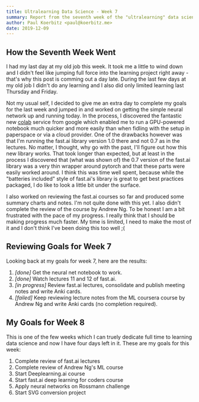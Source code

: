 ```yaml
---
title: Ultralearning Data Science - Week 7
summary: Report from the seventh week of the "ultralearning" data science project
author: Paul Koerbitz <paul@koerbitz.me>
date: 2019-12-09
---
```


## How the Seventh Week Went

I had my last day at my old job this week. It took me a little to wind down
and I didn't feel like jumping full force into the learning project right
away - that's why this post is comming out a day late. During the last few
days at my old job I didn't do any learning and I also did only limited
learning last Thursday and Friday.

Not my usual self, I decided to give me an extra day to complete my goals
for the last week and jumped in and worked on getting the simple neural
network up and running today. In the process, I discovered the fantastic
new [colab] service from google which enabled me to run a GPU-powered
notebook much quicker and more easily than when fidling with the setup in
paperspace or via a cloud provider. One of the drawbacks however was that
I'm running the fast.ai library version 1.0 there and not 0.7 as in the
lectures. No matter, I thought, why go with the past, I'll figure out
how this new library works. That took longer than expected, but at least
in the process I discovered that (what was shown of) the 0.7 version of
the fast.ai library was a very thin wrapper around pytorch and that these
parts were easily worked around. I think this was time well spent, because
while the "batteries included" style of fast.ai's library is great to
get best practices packaged, I do like to look a little bit under the
surface.

I also worked on reviewing the fast.ai courses so far and produced some
summary charts and notes. I'm not quite done with this yet. I also didn't
complete the review of the course by Andrew Ng. To be honest I am a bit
frustrated with the pace of my progress. I really think that I should be
making progress much faster. My time is limited, I need to make the most
of it and I don't think I've been doing this too well ;(


## Reviewing Goals for Week 7

Looking back at my goals for week 7, here are the results:

1. *[done]* Get the neural net notebook to work.
2. *[done]* Watch lectures 11 and 12 of fast.ai.
3. *[in progress]* Review fast.ai lectures, consolidate and publish meeting notes and write Anki cards.
4. *[failed]* Keep reviewing lecture notes from the ML coursera course by Andrew Ng and write
    Anki cards (no completion required).

## My Goals for Week 8

This is one of the few weeks which I can truely dedicate full time to learning
data science and now I have four days left in it. These are my goals for this week:

1. Complete review of fast.ai lectures
2. Complete review of Andrew Ng's ML course
3. Start Deeplearning.ai course
4. Start fast.ai deep learning for coders course
5. Apply neural networks on Rossmann challenge
6. Start SVG conversion project


[colab]: https://colab.research.google.com